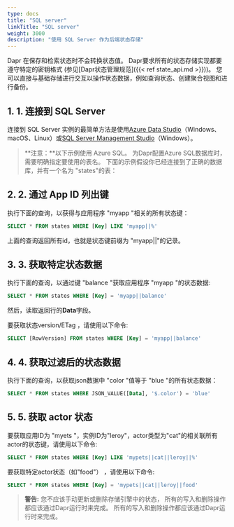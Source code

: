 ```yaml
---
type: docs
title: "SQL server"
linkTitle: "SQL server"
weight: 3000
description: "使用 SQL Server 作为后端状态存储"
---
```


Dapr 在保存和检索状态时不会转换状态值。 Dapr要求所有的状态存储实现都要遵守特定的密钥格式 (参见[Dapr状态管理规范]({{< ref state_api.md >}}))。 您可以直接与基础存储进行交互以操作状态数据，例如查询状态、创建聚合视图和进行备份。

## 1. 1. 连接到 SQL Server

连接到 SQL Server 实例的最简单方法是使用[Azure Data Studio](https://docs.microsoft.com/sql/azure-data-studio/download-azure-data-studio)（Windows、macOS、Linux）或[SQL Server Management Studio](https://docs.microsoft.com/sql/ssms/download-sql-server-management-studio-ssms)（Windows）。

> **注意：**以下示例使用 Azure SQL。 为Dapr配置Azure SQL数据库时，需要明确指定要使用的表名。 下面的示例假设你已经连接到了正确的数据库，并有一个名为 "states"的表：

## 2. 2. 通过 App ID 列出键

执行下面的查询，以获得与应用程序 "myapp "相关的所有状态键：

```sql
SELECT * FROM states WHERE [Key] LIKE 'myapp||%'
```

上面的查询返回所有id，也就是状态键前缀为 "myapp||"的记录。

## 3. 3. 获取特定状态数据

执行下面的查询，以通过键 "balance "获取应用程序 "myapp "的状态数据:

```sql
SELECT * FROM states WHERE [Key] = 'myapp||balance'
```

然后，读取返回行的**Data**字段。

要获取状态version/ETag ，请使用以下命令:

```sql
SELECT [RowVersion] FROM states WHERE [Key] = 'myapp||balance'
```

## 4. 4. 获取过滤后的状态数据

执行下面的查询，以获取json数据中 "color "值等于 "blue "的所有状态数据：

```sql
SELECT * FROM states WHERE JSON_VALUE([Data], '$.color') = 'blue'
```

## 5. 5. 获取 actor 状态

要获取应用ID为 "myets "，实例ID为"leroy"，actor类型为"cat"的相关联所有actor的状态键，请使用以下命令:

```sql
SELECT * FROM states WHERE [Key] LIKE 'mypets||cat||leroy||%'
```

要获取特定actor状态（如"food"） ，请使用以下命令:

```sql
SELECT * FROM states WHERE [Key] = 'mypets||cat||leroy||food'
```

> **警告:** 您不应该手动更新或删除存储引擎中的状态， 所有的写入和删除操作都应该通过Dapr运行时来完成。 所有的写入和删除操作都应该通过Dapr运行时来完成。
